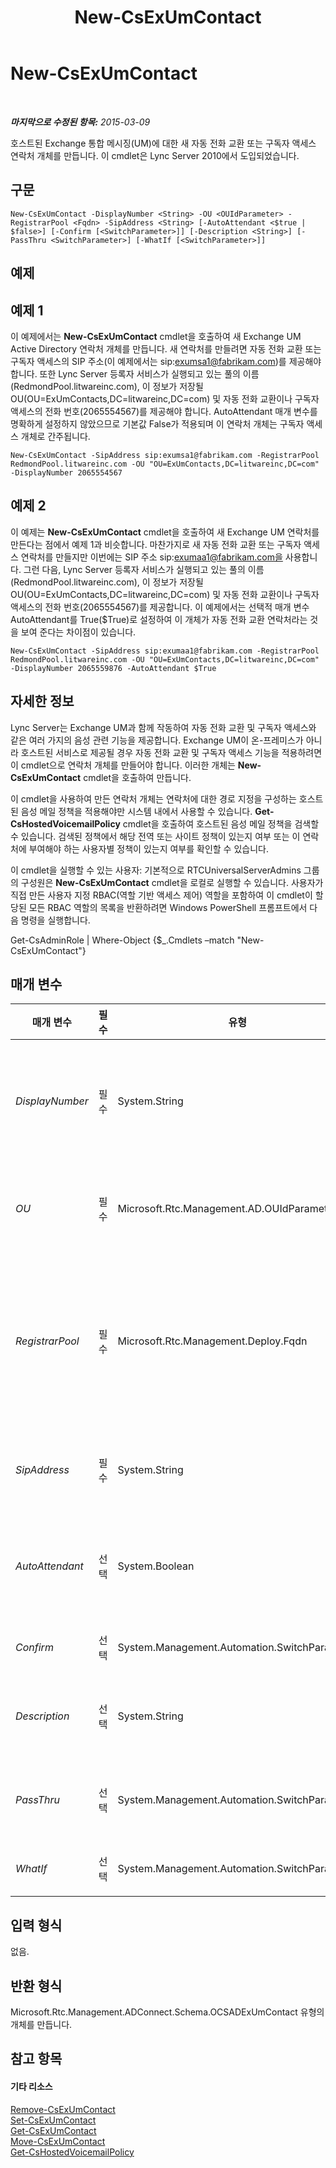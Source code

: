 ﻿---
title: New-CsExUmContact
TOCTitle: New-CsExUmContact
ms:assetid: 085d0a0f-0efb-4c65-b742-2c1cb7a5ae8f
ms:mtpsurl: https://technet.microsoft.com/ko-kr/library/Gg398139(v=OCS.15)
ms:contentKeyID: 49302723
ms.date: 08/10/2015
mtps_version: v=OCS.15
ms.translationtype: HT
---

# New-CsExUmContact

 

_**마지막으로 수정된 항목:** 2015-03-09_

호스트된 Exchange 통합 메시징(UM)에 대한 새 자동 전화 교환 또는 구독자 액세스 연락처 개체를 만듭니다. 이 cmdlet은 Lync Server 2010에서 도입되었습니다.

## 구문

    New-CsExUmContact -DisplayNumber <String> -OU <OUIdParameter> -RegistrarPool <Fqdn> -SipAddress <String> [-AutoAttendant <$true | $false>] [-Confirm [<SwitchParameter>]] [-Description <String>] [-PassThru <SwitchParameter>] [-WhatIf [<SwitchParameter>]]

## 예제

## 예제 1

이 예제에서는 **New-CsExUmContact** cmdlet을 호출하여 새 Exchange UM Active Directory 연락처 개체를 만듭니다. 새 연락처를 만들려면 자동 전화 교환 또는 구독자 액세스의 SIP 주소(이 예제에서는 sip:exumsa1@fabrikam.com)를 제공해야 합니다. 또한 Lync Server 등록자 서비스가 실행되고 있는 풀의 이름(RedmondPool.litwareinc.com), 이 정보가 저장될 OU(OU=ExUmContacts,DC=litwareinc,DC=com) 및 자동 전화 교환이나 구독자 액세스의 전화 번호(2065554567)를 제공해야 합니다. AutoAttendant 매개 변수를 명확하게 설정하지 않았으므로 기본값 False가 적용되며 이 연락처 개체는 구독자 액세스 개체로 간주됩니다.

    New-CsExUmContact -SipAddress sip:exumsa1@fabrikam.com -RegistrarPool RedmondPool.litwareinc.com -OU "OU=ExUmContacts,DC=litwareinc,DC=com" -DisplayNumber 2065554567

## 예제 2

이 예제는 **New-CsExUmContact** cmdlet을 호출하여 새 Exchange UM 연락처를 만든다는 점에서 예제 1과 비슷합니다. 마찬가지로 새 자동 전화 교환 또는 구독자 액세스 연락처를 만들지만 이번에는 SIP 주소 sip:exumaa1@fabrikam.com을 사용합니다. 그런 다음, Lync Server 등록자 서비스가 실행되고 있는 풀의 이름(RedmondPool.litwareinc.com), 이 정보가 저장될 OU(OU=ExUmContacts,DC=litwareinc,DC=com) 및 자동 전화 교환이나 구독자 액세스의 전화 번호(2065554567)를 제공합니다. 이 예제에서는 선택적 매개 변수 AutoAttendant를 True($True)로 설정하여 이 개체가 자동 전화 교환 연락처라는 것을 보여 준다는 차이점이 있습니다.

    New-CsExUmContact -SipAddress sip:exumaa1@fabrikam.com -RegistrarPool RedmondPool.litwareinc.com -OU "OU=ExUmContacts,DC=litwareinc,DC=com" -DisplayNumber 2065559876 -AutoAttendant $True

## 자세한 정보

Lync Server는 Exchange UM과 함께 작동하여 자동 전화 교환 및 구독자 액세스와 같은 여러 가지의 음성 관련 기능을 제공합니다. Exchange UM이 온-프레미스가 아니라 호스트된 서비스로 제공될 경우 자동 전화 교환 및 구독자 액세스 기능을 적용하려면 이 cmdlet으로 연락처 개체를 만들어야 합니다. 이러한 개체는 **New-CsExUmContact** cmdlet을 호출하여 만듭니다.

이 cmdlet을 사용하여 만든 연락처 개체는 연락처에 대한 경로 지정을 구성하는 호스트된 음성 메일 정책을 적용해야만 시스템 내에서 사용할 수 있습니다. **Get-CsHostedVoicemailPolicy** cmdlet을 호출하여 호스트된 음성 메일 정책을 검색할 수 있습니다. 검색된 정책에서 해당 전역 또는 사이트 정책이 있는지 여부 또는 이 연락처에 부여해야 하는 사용자별 정책이 있는지 여부를 확인할 수 있습니다.

이 cmdlet을 실행할 수 있는 사용자: 기본적으로 RTCUniversalServerAdmins 그룹의 구성원은 **New-CsExUmContact** cmdlet을 로컬로 실행할 수 있습니다. 사용자가 직접 만든 사용자 지정 RBAC(역할 기반 액세스 제어) 역할을 포함하여 이 cmdlet이 할당된 모든 RBAC 역할의 목록을 반환하려면 Windows PowerShell 프롬프트에서 다음 명령을 실행합니다.

Get-CsAdminRole | Where-Object {$\_.Cmdlets –match "New-CsExUmContact"}

## 매개 변수


<table>
<colgroup>
<col style="width: 25%" />
<col style="width: 25%" />
<col style="width: 25%" />
<col style="width: 25%" />
</colgroup>
<thead>
<tr class="header">
<th>매개 변수</th>
<th>필수</th>
<th>유형</th>
<th>설명</th>
</tr>
</thead>
<tbody>
<tr class="odd">
<td><p><em>DisplayNumber</em></p></td>
<td><p>필수</p></td>
<td><p>System.String</p></td>
<td><p>연락처의 전화 번호입니다. 각 연락처에 대한 표시 번호는 고유해야 합니다. 예를 들어 두 개의 Exchange UM 연락처가 동일한 표시 번호를 가질 수 없습니다.</p>
<p>이 값은 더하기 기호(+)로 시작하고 임의의 숫자가 포함될 수 있습니다. 첫 번째 숫자는 0이 아니어야 합니다.</p></td>
</tr>
<tr class="even">
<td><p><em>OU</em></p></td>
<td><p>필수</p></td>
<td><p>Microsoft.Rtc.Management.AD.OUIdParameter</p></td>
<td><p>Active Directory에서 이 연락처가 위치할 OU(조직 구성 단위)입니다.</p>
<p>전체 데이터 형식: Microsoft.Rtc.Management.AD.OUIdParameter</p></td>
</tr>
<tr class="odd">
<td><p><em>RegistrarPool</em></p></td>
<td><p>필수</p></td>
<td><p>Microsoft.Rtc.Management.Deploy.Fqdn</p></td>
<td><p>등록자 서비스가 실행되고 있는 풀의 FQDN(정규화된 도메인 이름)입니다.</p>
<p>Lync Server의 Exchange UM 연락처는 Microsoft Office Communications Server 2007 또는 Microsoft Office Communications Server 2007 R2 배포에 속한 풀로 이동할 수 없습니다.</p>
<p>전체 데이터 형식: Microsoft.Rtc.Management.Deploy.Fqdn</p></td>
</tr>
<tr class="even">
<td><p><em>SipAddress</em></p></td>
<td><p>필수</p></td>
<td><p>System.String</p></td>
<td><p>연락처의 SIP 주소입니다. 이 주소는 Active Directory 도메인 서비스에서 사용자 또는 연락처로 이미 존재하지 않는 새 주소여야 합니다. 이 값은 문자열 sip:로 시작하고 그 뒤에 SIP 주소가 와야 합니다.</p></td>
</tr>
<tr class="odd">
<td><p><em>AutoAttendant</em></p></td>
<td><p>선택</p></td>
<td><p>System.Boolean</p></td>
<td><p>이 연락처 개체가 자동 전화 교환인지 여부를 지정합니다. 자동 전화 교환은 전화를 건 사람이 전화 시스템을 탐색하여 원하는 상대방을 찾을 수 있게 하는 음성 프롬프트 집합을 제공합니다.</p>
<p>기본값: False</p></td>
</tr>
<tr class="even">
<td><p><em>Confirm</em></p></td>
<td><p>선택</p></td>
<td><p>System.Management.Automation.SwitchParameter</p></td>
<td><p>명령을 실행하기 전에 확인 메시지를 표시합니다.</p></td>
</tr>
<tr class="odd">
<td><p><em>Description</em></p></td>
<td><p>선택</p></td>
<td><p>System.String</p></td>
<td><p>이 연락처에 대한 설명입니다. 연락처 유형(자동 전화 교환 또는 구독자 액세스), 위치, 공급자 또는 각 Exchange UM 연락처의 목적을 식별하는 기타 정보를 식별하기 위해 관리자가 사용할 설명입니다.</p></td>
</tr>
<tr class="even">
<td><p><em>PassThru</em></p></td>
<td><p>선택</p></td>
<td><p>System.Management.Automation.SwitchParameter</p></td>
<td><p>이 명령의 결과를 반환합니다. 이 cmdlet을 실행하면 새로 만든 개체가 표시됩니다. 단순히 이 매개 변수를 포함하면 해당 출력이 반복되므로 매개 변수를 중복하여 사용하는 것이 됩니다.</p></td>
</tr>
<tr class="odd">
<td><p><em>WhatIf</em></p></td>
<td><p>선택</p></td>
<td><p>System.Management.Automation.SwitchParameter</p></td>
<td><p>명령을 실제로 실행하지 않고도 명령이 실행될 경우 발생할 수 있는 현상을 설명합니다.</p></td>
</tr>
</tbody>
</table>


## 입력 형식

없음.

## 반환 형식

Microsoft.Rtc.Management.ADConnect.Schema.OCSADExUmContact 유형의 개체를 만듭니다.

## 참고 항목

#### 기타 리소스

[Remove-CsExUmContact](remove-csexumcontact.md)  
[Set-CsExUmContact](set-csexumcontact.md)  
[Get-CsExUmContact](get-csexumcontact.md)  
[Move-CsExUmContact](move-csexumcontact.md)  
[Get-CsHostedVoicemailPolicy](get-cshostedvoicemailpolicy.md)

